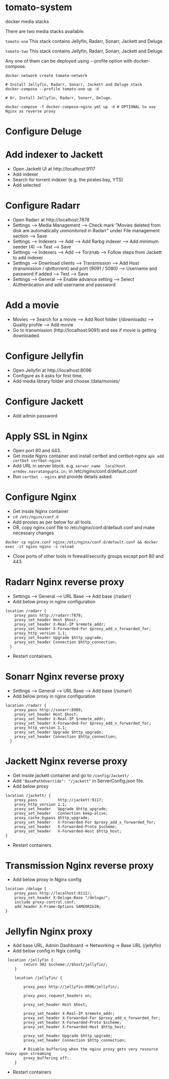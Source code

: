 # tomato-system
 docker media stacks

There are two media stacks available.

`tomato-one` This stack contains Jellyfin, Radarr, Sonarr, Jackett and Deluge.

`tomato-two` This stack contains Jellyfin, Radarr, Sonarr, Jackett and Deluge.

Any one of them can be deployed using --profile option with docker-compose.

```
docker network create tomato-network

# Install Jellyfin, Radarr, Sonarr, Jackett and Deluge stack
docker-compose --profile tomato-one up -d

# Or, Install Jellyfin, Radarr, Sonarr, Deluge.

docker-compose -f docker-compose-nginx.yml up -d # OPTIONAL to use Nginx as reverse proxy
```

# Configure Deluge

# Add indexer to Jackett

- Open Jackett UI at http://localhost:9117
- Add indexer
- Search for torrent indexer (e.g. the pirates bay, YTS)
- Add selected

# Configure Radarr

- Open Radarr at http://localhost:7878
- Settings --> Media Management --> Check mark "Movies deleted from disk are automatically unmonitored in Radarr" under File management section --> Save
- Settings --> Indexers --> Add --> Add Rarbg indexer --> Add minimum seeder (4) --> Test --> Save
- Settings --> Indexers --> Add --> Torznab --> Follow steps from Jackett to add indexer
- Settings --> Download clients --> Transmission --> Add Host (transmission / qbittorrent) and port (9091 / 5080) --> Username and password if added --> Test --> Save 
- Settings --> General --> Enable advance setting --> Select AUthentication and add username and password

# Add a movie

- Movies --> Search for a movie --> Add Root folder (/downloads) --> Quality profile --> Add movie
- Go to transmission (http://localhost:9091) and see if movie is getting downloaded.

# Configure Jellyfin

- Open Jellyfin at http://localhost:8096
- Configure as it asks for first time.
- Add media library folder and choose /data/movies/

# Configure Jackett

- Add admin password

# Apply SSL in Nginx

- Open port 80 and 443.
- Get inside Nginx container and install certbot and certbot-nginx `apk add certbot certbot-nginx`
- Add URL in server block. e.g. `server_name  localhost armdev.navratangupta.in;` in /etc/nginx/conf.d/default.conf
- Run `certbot --nginx` and provide details asked.


# Configure Nginx

- Get inside Nginx container
- `cd /etc/nginx/conf.d`
- Add proxies as per below for all tools.
- OR, copy nginx.conf file to /etc/nginx/conf.d/default.conf and make necessary changes

`docker cp nginx.conf nginx:/etc/nginx/conf.d/default.conf && docker exec -it nginx nginx -s reload`
- Close ports of other tools in firewall/security groups except port 80 and 443.


# Radarr Nginx reverse proxy

- Settings --> General --> URL Base --> Add base (/radarr)
- Add below proxy in nginx configuration

```
location /radarr {
    proxy_pass http://radarr:7878;
    proxy_set_header Host $host;
    proxy_set_header X-Real-IP $remote_addr;
    proxy_set_header X-Forwarded-For $proxy_add_x_forwarded_for;
    proxy_http_version 1.1;
    proxy_set_header Upgrade $http_upgrade;
    proxy_set_header Connection $http_connection;
  }
```

- Restart containers.

# Sonarr Nginx reverse proxy

- Settings --> General --> URL Base --> Add base (/sonarr)
- Add below proxy in nginx configuration

```
location /radarr {
    proxy_pass http://sonarr:8989;
    proxy_set_header Host $host;
    proxy_set_header X-Real-IP $remote_addr;
    proxy_set_header X-Forwarded-For $proxy_add_x_forwarded_for;
    proxy_http_version 1.1;
    proxy_set_header Upgrade $http_upgrade;
    proxy_set_header Connection $http_connection;
  }
```

# Jackett Nginx reverse proxy

- Get inside jackett container and go to `/config/Jackett/`
- Add `"BasePathOverride": "/jackett"` in ServerConfig.json file.
- Add below proxy

```
location /jackett/ {
    proxy_pass         http://jackett:9117;
    proxy_http_version 1.1;
    proxy_set_header   Upgrade $http_upgrade;
    proxy_set_header   Connection keep-alive;
    proxy_cache_bypass $http_upgrade;
    proxy_set_header   X-Forwarded-For $proxy_add_x_forwarded_for;
    proxy_set_header   X-Forwarded-Proto $scheme;
    proxy_set_header   X-Forwarded-Host $http_host;
}
```

- Restart containers

# Transmission Nginx reverse proxy

- Add below proxy in Nginx config

```
location /deluge {
    proxy_pass http://localhost:8112/;
    proxy_set_header X-Deluge-Base "/deluge/";
    include proxy-control.conf;
    add_header X-Frame-Options SAMEORIGIN;
}
```
# Jellyfin Nginx proxy

- Add base URL, Admin Dashboard -> Networking -> Base URL (/jellyfin)
- Add below config in Ngix config

```
 location /jellyfin {
        return 302 $scheme://$host/jellyfin/;
    }

    location /jellyfin/ {

        proxy_pass http://jellyfin:8096/jellyfin/;

        proxy_pass_request_headers on;

        proxy_set_header Host $host;

        proxy_set_header X-Real-IP $remote_addr;
        proxy_set_header X-Forwarded-For $proxy_add_x_forwarded_for;
        proxy_set_header X-Forwarded-Proto $scheme;
        proxy_set_header X-Forwarded-Host $http_host;

        proxy_set_header Upgrade $http_upgrade;
        proxy_set_header Connection $http_connection;

        # Disable buffering when the nginx proxy gets very resource heavy upon streaming
        proxy_buffering off;
    }
```
- Restart containers
